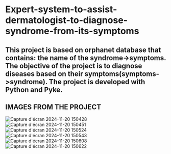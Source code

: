 # Expert-system-to-assist-dermatologist-to-diagnose-syndrome-from-its-symptoms
This project is based on orphanet database that contains: the name of the syndrome->symptoms.
The objective of the project is to diagnose diseases based on their symptoms(symptoms->syndrome).
The project is developed with Python and Pyke.
---------------------------------------------
IMAGES FROM THE PROJECT
---------------------------------------------
![Capture d'écran 2024-11-20 150428](https://github.com/user-attachments/assets/0e1b84c1-2428-438d-9bb0-6c9e69815bbd)
![Capture d'écran 2024-11-20 150451](https://github.com/user-attachments/assets/467b79fa-49cf-4585-ba05-262e0c3989b6)
![Capture d'écran 2024-11-20 150524](https://github.com/user-attachments/assets/0c2c3f2c-e9f4-4111-bee9-d96a66b43ec4)
![Capture d'écran 2024-11-20 150543](https://github.com/user-attachments/assets/bfe38ad4-c3af-4469-9306-b3b7187fe593)
![Capture d'écran 2024-11-20 150608](https://github.com/user-attachments/assets/bf7da2a9-4062-45fc-8100-c63ffa5d125c)
![Capture d'écran 2024-11-20 150622](https://github.com/user-attachments/assets/ee69c83a-fc48-4cec-9b36-7bb9dae1ac77)
